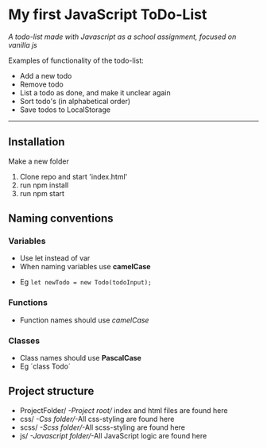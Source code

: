 # My first JavaScript ToDo-List

_A todo-list made with Javascript as a school assignment, focused on vanilla js_

Examples of functionality of the todo-list:

- Add a new todo
- Remove todo
- List a todo as done, and make it unclear again
- Sort todo's (in alphabetical order)
- Save todos to LocalStorage

---

## Installation

Make a new folder

1. Clone repo and start 'index.html'
2. run npm install
3. run npm start

## Naming conventions

### Variables

- Use let instead of var
- When naming variables use **camelCase**

* Eg `let newTodo = new Todo(todoInput);`

### Functions

- Function names should use _camelCase_

### Classes

- Class names should use **PascalCase**
- Eg ´class Todo´

## Project structure

- ProjectFolder/ _-Project root/_ index and html files are found here
- css/ _-Css folder/_-All css-styling are found here
- scss/ _-Scss folder/_-All scss-styling are found here
- js/ _-Javascript folder/_-All JavaScript logic are found here
